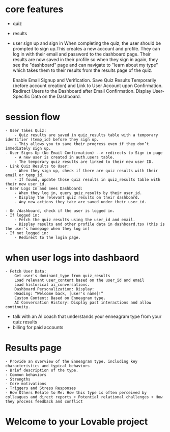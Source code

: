 # core features

- quiz
- results
- user sign up and sign in
    When completing the quiz, the user should be prompted to sign up.This creates a new account and profile. 
    They can log in with their email and password to the dashboard page.
    Their results are now saved in their profile so when they sign in again, they see the "dashboard" page and can navigate to "learn about my type" which takes them to their results from the results page of the quiz.
    
    Enable Email Signup and Verification.
    Save Quiz Results Temporarily (before account creation) and Link to User Account upon Confirmation.
    Redirect Users to the Dashboard after Email Confirmation.
    Display User-Specific Data on the Dashboard.

# session flow
    - User Takes Quiz:
        - Quiz results are saved in quiz_results table with a temporary identifier (temp_id) before they sign up.
        - This allows you to save their progress even if they don’t immediately sign up.
    - User Signs Up (No Email Confirmation) --> redirects to Sign in page
        - A new user is created in auth.users table. 
        - The temporary quiz results are linked to their new user ID.
    - Link Quiz Results to User:
        - When they sign up, check if there are quiz results with their email or temp_id.
        - If found, update those quiz results in quiz_results table with their new user_id.
    - User Logs In and Sees Dashboard:
        - When they log in, query quiz_results by their user_id.
        - Display the relevant quiz results on their dashboard.
        - Any new actions they take are saved under their user_id.

    - On /dashboard, check if the user is logged in.
    - If logged in:
        - Fetch the quiz results using the user_id and email. 
        - Display results and other profile data in dashboard.tsx (this is the user's homepage when they log in)
    - If not logged in:
        - Redirect to the login page.

# when user logs into dashbaord
    - Fetch User Data:
        Get user's dominant_type from quiz_results
        Load relevant user_content based on the user_id and email  
        Load historical ai_conversations.
        Dashboard Personalization: Display:
        Heading: “Welcome back, [user's name]!”
        Custom Content: Based on Enneagram type.
        AI Conversation History: Display past interactions and allow continuity.


- talk with an AI coach that understands your enneagram type from your quiz results
- billing for paid accounts 


# Results page
    - Provide an overview of the Enneagram type, including key characteristics and typical behaviors
    - Brief description of the type.
    - Common behaviors
    - Strengths
    - Core motivations
    - Triggers and Stress Responses
    - How Others Relate to Me: How this type is often perceived by colleagues and direct reports + Potential relational challenges + How they process feedback and conflict


# Welcome to your Lovable project
